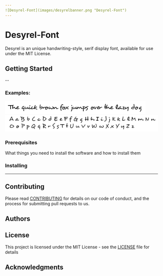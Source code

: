 ```yaml
---
![Desyrel-Font](images/desyrelbanner.png "Desyrel-Font")
---
```


# Desyrel-Font

Desyrel is an unique handwriting-style, serif display font, available for use under the MIT License.

## Getting Started
--

### Examples:
![thequickbrownfoxjumpsoverthelazydog](images/thequickbrownfoxjumpsoverthelazydog.png "thequickbrownfoxjumpsoverthelazydog")
![alphabet](images/alphabet.png "alphabet")


### Prerequisites

What things you need to install the software and how to install them

### Installing
----

## Contributing

Please read [CONTRIBUTING](CONTRIBUTING.md) for details on our code of conduct, and the process for submitting pull requests to us.
 
## Authors

## License

This project is licensed under the MIT License - see the [LICENSE](LICENSE) file for details

## Acknowledgments
